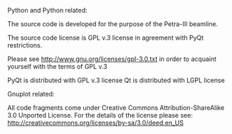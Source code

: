 Python and Python related:

The source code is developed for the purpose of the Petra-III beamline.

The source code license is GPL v.3 license in agreement with PyQt restrictions.

Please see http://www.gnu.org/licenses/gpl-3.0.txt in order to acquaint yourself with the terms of GPL v.3

PyQt is distributed with GPL v.3 license
Qt is distributed with LGPL license




Gnuplot related:

All code fragments come under Creative Commons Attribution-ShareAlike 3.0 Unported License.
For the details of the license please see:
http://creativecommons.org/licenses/by-sa/3.0/deed.en_US
